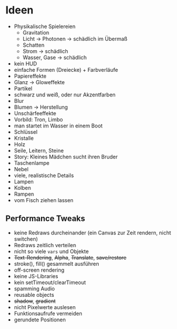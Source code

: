 # Ideen

* Physikalische Spielereien
    * Gravitation
    * Licht -> Photonen -> schädlich im Übermaß
    * Schatten
    * Strom -> schädlich
    * Wasser, Gase -> schädlich
* kein HUD
* einfache Formen (Dreiecke) + Farbverläufe
* Papiereffekte
* Glanz -> Gloweffekte
* Partikel
* schwarz und weiß, oder nur Akzentfarben
* Blur
* Blumen -> Herstellung
* Unschärfeeffekte
* Vorbild: Tron, Limbo
* man startet im Wasser in einem Boot
* Schlüssel
* Kristalle
* Holz
* Seile, Leitern, Steine
* Story: Kleines Mädchen sucht ihren Bruder
* Taschenlampe
* Nebel
* viele, realistische Details
* Lampen
* Kolben
* Rampen
* vom Fisch ziehen lassen

## Performance Tweaks

* keine Redraws durcheinander (ein Canvas zur Zeit rendern, nicht switchen)
* Redraws zeitlich verteilen
* nicht so viele `vars` und Objekte
* ~~Text-Rendering~~, ~~Alpha~~, ~~Translate~~, ~~save/restore~~
* stroke(), fill() gesammelt ausführen
* off-screen rendering
* keine JS-Libraries
* kein setTimeout/clearTimeout
* spamming Audio
* reusable objects
* ~~shadow~~, ~~gradient~~
* nicht Pixelwerte auslesen
* Funktionsaufrufe vermeiden
* gerundete Positionen